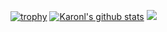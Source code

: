[![trophy](https://github-profile-trophy.vercel.app/?username=karonl)](https://github.com/ryo-ma/github-profile-trophy)
[![Karonl's github stats](https://github-readme-stats.vercel.app/api?username=karonl&count_private=true&show_icons=true)](https://github.com/anuraghazra/github-readme-stats)
![](http://github-profile-summary-cards.vercel.app/api/cards/profile-details?username=karonl&theme=github)
